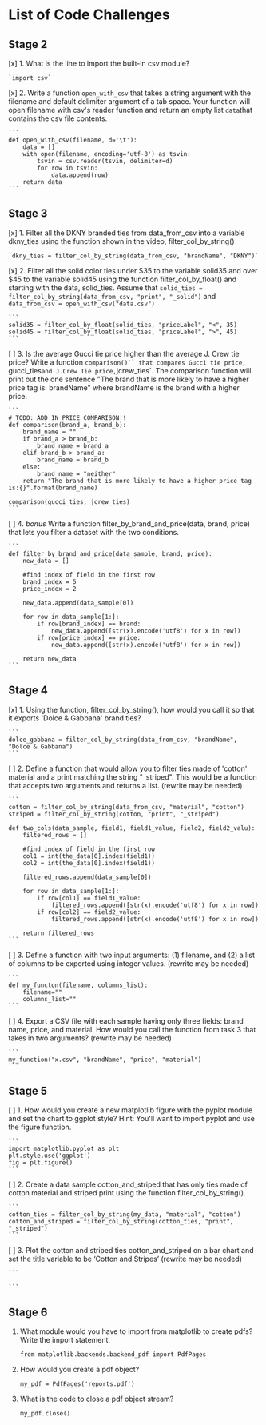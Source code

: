 # List of Code Challenges

## Stage 2

[x] 1. What is the line to import the built-in csv module?

    `import csv`

[x] 2. Write a function `open_with_csv` that takes a string argument with the filename and default delimiter argument of a tab space. Your function will open filename with csv's reader function and return an empty list `data`that contains the csv file contents.

    ```
    def open_with_csv(filename, d='\t'):
        data = []
        with open(filename, encoding='utf-8') as tsvin:
            tsvin = csv.reader(tsvin, delimiter=d)
            for row in tsvin:
                data.append(row)
        return data
    ```

## Stage 3

[x] 1. Filter all the DKNY branded ties from data_from_csv into a variable dkny_ties using the function shown in the video, filter_col_by_string()

    `dkny_ties = filter_col_by_string(data_from_csv, "brandName", "DKNY")`

[x] 2. Filter all the solid color ties under $35 to the variable solid35 and over $45 to the variable solid45 using the function filter_col_by_float() and starting with the data, solid_ties. Assume that `solid_ties = filter_col_by_string(data_from_csv, "print", "_solid")` and `data_from_csv = open_with_csv("data.csv")`

    ```
    solid35 = filter_col_by_float(solid_ties, "priceLabel", "<", 35)
    solid45 = filter_col_by_float(solid_ties, "priceLabel", ">", 45)
    ```

[ ] 3. Is the average Gucci tie price higher than the average J. Crew tie price? Write a function `comparison()`` that compares Gucci tie price, `gucci_ties` and J.Crew Tie price, `jcrew_ties`. The comparison function will print out the one sentence "The brand that is more likely to have a higher price tag is: brandName" where brandName is the brand with a higher price.

    ```
    # TODO: ADD IN PRICE COMPARISON!!
    def comparison(brand_a, brand_b):
        brand_name = ""
        if brand_a > brand_b:
            brand_name = brand_a
        elif brand_b > brand_a:
            brand_name = brand_b
        else:
            brand_name = "neither"
        return "The brand that is more likely to have a higher price tag is:{}".format(brand_name)

    comparison(gucci_ties, jcrew_ties)
    ```

[ ] 4. *bonus* Write a function filter_by_brand_and_price(data, brand, price) that lets you filter a dataset with the two conditions. 

    ```
    def filter_by_brand_and_price(data_sample, brand, price):
        new_data = []

        #find index of field in the first row
        brand_index = 5
        price_index = 2

        new_data.append(data_sample[0])

        for row in data_sample[1:]:
            if row[brand_index] == brand:
                new_data.append([str(x).encode('utf8') for x in row])
            if row[price_index] == price:
                new_data.append([str(x).encode('utf8') for x in row])
                
        return new_data
    ```

## Stage 4

[x] 1. Using the function, filter_col_by_string(), how would you call it so that it exports 'Dolce & Gabbana' brand ties?

    ```
    dolce_gabbana = filter_col_by_string(data_from_csv, "brandName", "Dolce & Gabbana")
    ```

[ ] 2. Define a function that would allow you to filter ties made of 'cotton' material and a print matching the string "_striped". This would be a function that accepts two arguments and returns a list.  (rewrite may be needed)

    ```
    cotton = filter_col_by_string(data_from_csv, "material", "cotton")
    striped = filter_col_by_string(cotton, "print", "_striped")

    def two_cols(data_sample, field1, field1_value, field2, field2_valu):
        filtered_rows = []
        
        #find index of field in the first row
        col1 = int(the_data[0].index(field1))
        col2 = int(the_data[0].index(field1))

        filtered_rows.append(data_sample[0])

        for row in data_sample[1:]:
            if row[col1] == field1_value:
                filtered_rows.append([str(x).encode('utf8') for x in row])
            if row[col2] == field2_value:
                filtered_rows.append([str(x).encode('utf8') for x in row])
                
        return filtered_rows
    ```

[ ] 3. Define a function with two input arguments: (1) filename, and (2) a list of columns to be exported using integer values. (rewrite may be needed)

    ```
    def my_functon(filename, columns_list):
        filename=""
        columns_list=""
    ```

[ ] 4. Export a CSV file with each sample having only three fields: brand name, price, and material. How would you call the function from task 3 that takes in two arguments? (rewrite may be needed)

    ```
    my_function("x.csv", "brandName", "price", "material")
    ```

## Stage 5

[ ] 1. How would you create a new matplotlib figure with the pyplot module and set the chart to ggplot style? Hint: You'll want to import pyplot and use the figure function. 

    ```
    import matplotlib.pyplot as plt
    plt.style.use('ggplot') 
    fig = plt.figure() 
    ```

[ ] 2. Create a data sample cotton_and_striped that has only ties made of cotton material and striped print using the function filter_col_by_string(). 

    ```
    cotton_ties = filter_col_by_string(my_data, "material", "cotton")
    cotton_and_striped = filter_col_by_string(cotton_ties, "print", "_striped")
    ```

[ ] 3. Plot the cotton and striped ties cotton_and_striped on a bar chart and set the title variable to be ‘Cotton and Stripes’ (rewrite may be needed)

    ```

    ```

## Stage 6

1. What module would you have to import from matplotlib to create pdfs? Write the import statement.

    ```
    from matplotlib.backends.backend_pdf import PdfPages
    ```

2. How would you create a pdf object?

    ```
    my_pdf = PdfPages('reports.pdf')
    ```

3. What is the code to close a pdf object stream?

    ```
    my_pdf.close()
    ``` 
